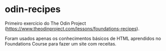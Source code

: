 # odin-recipes

Primeiro exercício do The Odin Project (https://www.theodinproject.com/lessons/foundations-recipes).

Foram usados apenas os conhecimentos básicos de HTML aprendidos no Foundations Course para fazer um site com receitas.